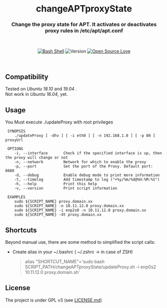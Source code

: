 <div align="center">

# changeAPTproxyState
### Change the proxy state for APT. It activates or deactivates proxy rules in /etc/apt/apt.conf

</div>
<br/>
<div align="center">
  
[![Bash Shell](https://badges.frapsoft.com/bash/v1/bash.png?v=103)](https://github.com/ellerbrock/open-source-badges/)
![Version](https://img.shields.io/badge/version-0.4.1--alpha-red.svg)
[![Open Source Love](https://badges.frapsoft.com/os/v1/open-source.png?v=103)](https://github.com/ellerbrock/open-source-badges/)

</div>
<br/>

Compatibility
-----
Tested on _Ubuntu 18.10_ and _19.04_ .<br/>
Not work in _Ubuntu 16.04_, yet.

Usage
-----
You Must execute ./updateProxy with root privileges

```
 SYNOPSIS
    ./updateProxy [ -dhv ] [ -i eth0 ] [ -n 192.168.1.0 ] [ -p 80 ] proxyUrl

 OPTIONS
    -i, --interface       Check if the specified interface is up, then the proxy will change or not
    -n, --network         Network for which to enable the proxy
    -p, --port            Set the port of the Proxy. Default port: 8080
    -d, --debug           Enable debug mode to print more information
    -t, --timelog         Add timestamp to log ("+%y/%m/%d@%H:%M:%S") 
    -h, --help            Print this help
    -v, --version         Print script information

 EXAMPLES
    sudo ${SCRIPT_NAME} proxy.domain.xx
    sudo ${SCRIPT_NAME} -n 10.11.12.0 proxy.domain.xx
    sudo ${SCRIPT_NAME} -i enp2s0 -n 10.11.12.0 proxy.domain.xx
    sudo ${SCRIPT_NAME} -dt proxy.domain.xx
```

Shortcuts
------------
Beyond manual use, there are some method to simplified the script calls:

* Create alias in your ~/.bashrc ( ~/.zshrc -> in case of ZSH)
  
  > alias "SHORTCUT_NAME"='sudo bash SCRIPT_PATH/changeAPTproxyState/updateProxy.sh -i enp0s2 10.11.12.0 proxy.domain.sh'


License
-------
The project is under GPL v3 (see [LICENSE.md](https://https://github.com/Sonic0/changeAPTproxyState/blob/master/LICENSE.md))


